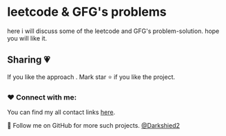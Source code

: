# leetcode & GFG's problems
here i will discuss some of the leetcode and GFG's problem-solution.
hope you will like it.
## Sharing 💗

If you like the approach . Mark star ⭐ if you like the project.
### ❤️ Connect with me:

You can find my all contact links [here](#).

💙 Follow me on GitHub for more such projects. [@Darkshied2](https://github.com/Darkshied2)
